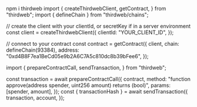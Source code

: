 npm i thirdweb
import {
  createThirdwebClient,
  getContract,
} from "thirdweb";
import { defineChain } from "thirdweb/chains";

// create the client with your clientId, or secretKey if in a server environment
const client = createThirdwebClient({
  clientId: "YOUR_CLIENT_ID",
});

// connect to your contract
const contract = getContract({
  client,
  chain: defineChain(93384),
  address: "0xd4B8F7ea1BeCd05e9b2A6C7A5c810dc8b39bFee6",
});

import {
  prepareContractCall,
  sendTransaction,
} from "thirdweb";

const transaction = await prepareContractCall({
  contract,
  method:
    "function approve(address spender, uint256 amount) returns (bool)",
  params: [spender, amount],
});
const { transactionHash } = await sendTransaction({
  transaction,
  account,
});

